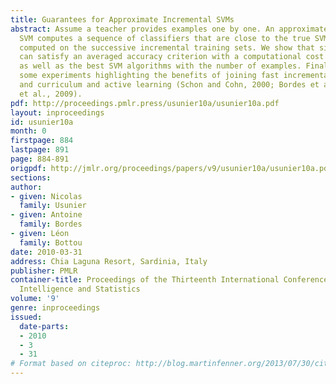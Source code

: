 ```yaml
---
title: Guarantees for Approximate Incremental SVMs
abstract: Assume a teacher provides examples one by one. An approximate incremental
  SVM computes a sequence of classifiers that are close to the true SVM solutions
  computed on the successive incremental training sets. We show that simple algorithms
  can satisfy an averaged accuracy criterion with a computational cost that scales
  as well as the best SVM algorithms with the number of examples. Finally, we exhibit
  some experiments highlighting the benefits of joining fast incremental optimization
  and curriculum and active learning (Schon and Cohn, 2000; Bordes et al., 2005; Bengio
  et al., 2009).
pdf: http://proceedings.pmlr.press/usunier10a/usunier10a.pdf
layout: inproceedings
id: usunier10a
month: 0
firstpage: 884
lastpage: 891
page: 884-891
origpdf: http://jmlr.org/proceedings/papers/v9/usunier10a/usunier10a.pdf
sections: 
author:
- given: Nicolas
  family: Usunier
- given: Antoine
  family: Bordes
- given: Léon
  family: Bottou
date: 2010-03-31
address: Chia Laguna Resort, Sardinia, Italy
publisher: PMLR
container-title: Proceedings of the Thirteenth International Conference on Artificial
  Intelligence and Statistics
volume: '9'
genre: inproceedings
issued:
  date-parts:
  - 2010
  - 3
  - 31
# Format based on citeproc: http://blog.martinfenner.org/2013/07/30/citeproc-yaml-for-bibliographies/
---
```

